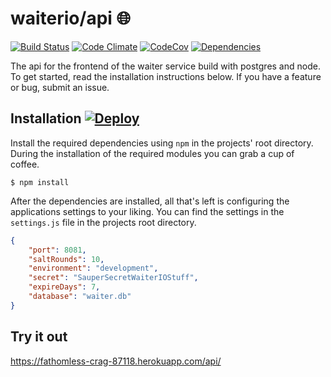 # waiterio/api :globe_with_meridians:

[![Build Status](https://travis-ci.org/waiterio/api.svg?branch=master)](https://travis-ci.org/waiterio/api)
[![Code Climate](https://codeclimate.com/github/waiterio/api/badges/gpa.svg)](https://codeclimate.com/github/waiterio/api)
[![CodeCov](https://codecov.io/gh/waiterio/api/branch/development/graph/badge.svg)](https://codecov.io/gh/waiterio/api)
[![Dependencies](https://david-dm.org/waiterio/api.svg)](https://david-dm.org/waiterio/api)

The api for the frontend of the waiter service build with postgres and node. To get started, read the 
installation instructions below. If you have a feature or bug, submit an issue.

## Installation [![Deploy](https://www.herokucdn.com/deploy/button.svg)](https://heroku.com/deploy)
Install the required dependencies using `npm` in the projects' root directory. During the installation
of the required modules you can grab a cup of coffee.

```
$ npm install
```

After the dependencies are installed, all that's left is configuring the applications settings to 
your liking. You can find the settings in the `settings.js` file in the projects root directory.

```json
{
	"port": 8081,
	"saltRounds": 10,
	"environment": "development",
	"secret": "SauperSecretWaiterIOStuff",
	"expireDays": 7,
	"database": "waiter.db"
}
```


## Try it out
https://fathomless-crag-87118.herokuapp.com/api/
